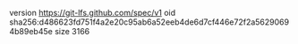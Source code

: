 version https://git-lfs.github.com/spec/v1
oid sha256:d486623fd751f4a2e20c95ab6a52eeb4de6d7cf446e72f2a56290694b89eb45e
size 3166
